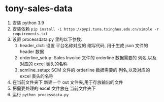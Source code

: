 # tony-sales-data

1. 安装 python 3.9
2. 安装依赖 `pip install -i https://pypi.tuna.tsinghua.edu.cn/simple -r requirements.txt`
3. 设置 processdata.py 里的以下参数:
   1. header_dict: 设置 平台名称对应的 缩写代码, 用于生成 json 文件的 header 数据
   2. orderline_setup: Sales Invoice 文件的 orderline 数据需要的 列名,以及对应的 excel 表头的名称
   3. scmline_setup: SCM 文件的 orderline 数据需要的 列名,以及对应的 excel 表头的名称
4. 在当前文件夹下 新建一个 out 文件夹,用于存放输出的文件
5. 把需要处理的 excel 文件放在 当前文件夹下
6. 运行 `python processdata.py`
